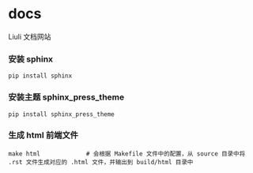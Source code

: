 # docs
Liuli 文档网站

### 安装 sphinx
```shell
pip install sphinx
```

### 安装主题 sphinx_press_theme
```shell
pip install sphinx_press_theme
```

### 生成 html 前端文件
```shell
make html             # 会根据 Makefile 文件中的配置，从 source 目录中将 .rst 文件生成对应的 .html 文件，并输出到 build/html 目录中
```